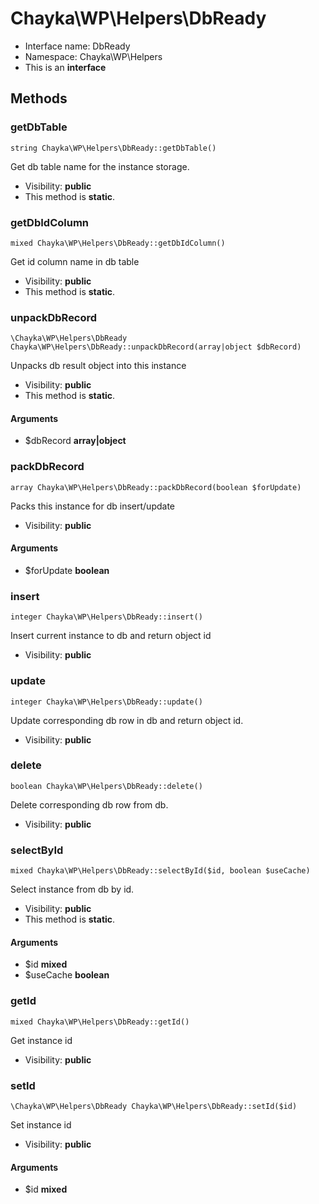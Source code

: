 Chayka\WP\Helpers\DbReady
===============






* Interface name: DbReady
* Namespace: Chayka\WP\Helpers
* This is an **interface**






Methods
-------


### getDbTable

    string Chayka\WP\Helpers\DbReady::getDbTable()

Get db table name for the instance storage.



* Visibility: **public**
* This method is **static**.




### getDbIdColumn

    mixed Chayka\WP\Helpers\DbReady::getDbIdColumn()

Get id column name in db table



* Visibility: **public**
* This method is **static**.




### unpackDbRecord

    \Chayka\WP\Helpers\DbReady Chayka\WP\Helpers\DbReady::unpackDbRecord(array|object $dbRecord)

Unpacks db result object into this instance



* Visibility: **public**
* This method is **static**.


#### Arguments
* $dbRecord **array|object**



### packDbRecord

    array Chayka\WP\Helpers\DbReady::packDbRecord(boolean $forUpdate)

Packs this instance for db insert/update



* Visibility: **public**


#### Arguments
* $forUpdate **boolean**



### insert

    integer Chayka\WP\Helpers\DbReady::insert()

Insert current instance to db and return object id



* Visibility: **public**




### update

    integer Chayka\WP\Helpers\DbReady::update()

Update corresponding db row in db and return object id.



* Visibility: **public**




### delete

    boolean Chayka\WP\Helpers\DbReady::delete()

Delete corresponding db row from db.



* Visibility: **public**




### selectById

    mixed Chayka\WP\Helpers\DbReady::selectById($id, boolean $useCache)

Select instance from db by id.



* Visibility: **public**
* This method is **static**.


#### Arguments
* $id **mixed**
* $useCache **boolean**



### getId

    mixed Chayka\WP\Helpers\DbReady::getId()

Get instance id



* Visibility: **public**




### setId

    \Chayka\WP\Helpers\DbReady Chayka\WP\Helpers\DbReady::setId($id)

Set instance id



* Visibility: **public**


#### Arguments
* $id **mixed**


